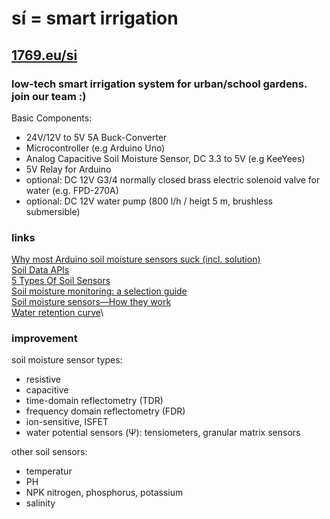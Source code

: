 # **sí**  = smart irrigation

## [1769.eu/si](https://1769.eu/si)

### low-tech smart irrigation system for urban/school gardens. join our team :)

Basic Components:
- 24V/12V to 5V 5A Buck-Converter
- Microcontroller (e.g Arduino Uno)
- Analog Capacitive Soil Moisture Sensor, DC 3.3 to 5V (e.g KeeYees)
- 5V Relay for Arduino
- optional: DC 12V G3/4 normally closed brass electric solenoid valve for water (e.g. FPD-270A)
- optional: DC 12V water pump (800 l/h / heigt 5 m, brushless submersible)

### links
[Why most Arduino soil moisture sensors suck (incl. solution)](https://www.youtube.com/watch?v=m0mcctcvity)\
[Soil Data APIs](https://stormglass.io/soil-moisture-temperature)\
[5 Types Of Soil Sensors](https://www.renkeer.com/5-types-soil-sensors/)\
[Soil moisture monitoring: a selection guide](https://www.agric.wa.gov.au/horticulture/soil-moisture-monitoring-selection-guide)\
[Soil moisture sensors—How they work](https://www.metergroup.com/en/meter-environment/measurement-insights/tdr-fdr-capacitance-compared?creative=589325297946&keyword=&matchtype=&network=g&device=m&gclid=eaiaiqobchmi_pcw3rx_gamv85rocr0grqxgeaayayaaegkygvd_bwe)\
[Water retention curve](https://en.m.wikipedia.org/wiki/water_retention_curve)\

### improvement

soil moisture sensor types:
- resistive
- capacitive
- time-domain reflectometry (TDR)
- frequency domain reflectometry (FDR)
- ion-sensitive, ISFET
- water potential sensors (Ψ): tensiometers, granular matrix sensors

other soil sensors:
- temperatur
- PH
- NPK nitrogen, phosphorus, potassium
- salinity
